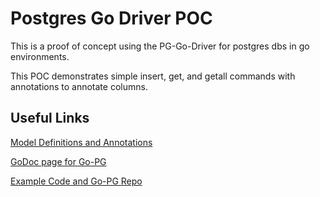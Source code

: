 # Postgres Go Driver POC
This is a proof of concept using the PG-Go-Driver for postgres dbs in go environments.

This POC demonstrates simple insert, get, and getall commands with annotations to annotate columns.

## Useful Links
[Model Definitions and Annotations](https://github.com/go-pg/pg/wiki/Model-Definition)

[GoDoc page for Go-PG](https://godoc.org/github.com/go-pg/pg)

[Example Code and Go-PG Repo](https://github.com/go-pg/pg)